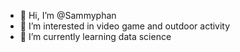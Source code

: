 - 👋 Hi, I’m @Sammyphan
- 👀 I’m interested in video game and outdoor activity
- 🌱 I’m currently learning data science

<!---
Sammyphan/Sammyphan is a ✨ special ✨ repository because its `README.md` (this file) appears on your GitHub profile.
You can click the Preview link to take a look at your changes.
--->
